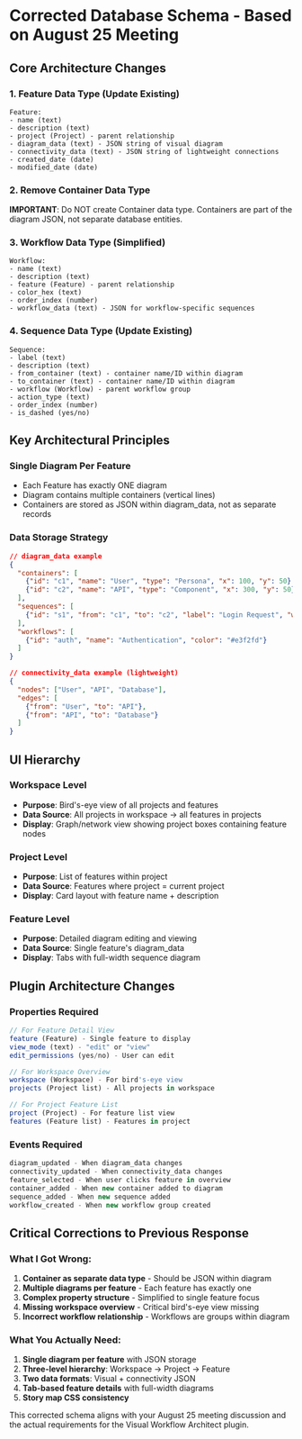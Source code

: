 # Corrected Database Schema - Based on August 25 Meeting

## Core Architecture Changes

### 1. Feature Data Type (Update Existing)
```
Feature:
- name (text)
- description (text) 
- project (Project) - parent relationship
- diagram_data (text) - JSON string of visual diagram
- connectivity_data (text) - JSON string of lightweight connections
- created_date (date)
- modified_date (date)
```

### 2. Remove Container Data Type
**IMPORTANT**: Do NOT create Container data type. Containers are part of the diagram JSON, not separate database entities.

### 3. Workflow Data Type (Simplified)
```
Workflow:
- name (text)
- description (text)
- feature (Feature) - parent relationship
- color_hex (text)
- order_index (number)
- workflow_data (text) - JSON for workflow-specific sequences
```

### 4. Sequence Data Type (Update Existing)
```
Sequence:
- label (text)
- description (text)
- from_container (text) - container name/ID within diagram
- to_container (text) - container name/ID within diagram
- workflow (Workflow) - parent workflow group
- action_type (text)
- order_index (number)
- is_dashed (yes/no)
```

## Key Architectural Principles

### Single Diagram Per Feature
- Each Feature has exactly ONE diagram
- Diagram contains multiple containers (vertical lines)
- Containers are stored as JSON within diagram_data, not as separate records

### Data Storage Strategy
```json
// diagram_data example
{
  "containers": [
    {"id": "c1", "name": "User", "type": "Persona", "x": 100, "y": 50},
    {"id": "c2", "name": "API", "type": "Component", "x": 300, "y": 50}
  ],
  "sequences": [
    {"id": "s1", "from": "c1", "to": "c2", "label": "Login Request", "workflow": "auth"}
  ],
  "workflows": [
    {"id": "auth", "name": "Authentication", "color": "#e3f2fd"}
  ]
}
```

```json
// connectivity_data example (lightweight)
{
  "nodes": ["User", "API", "Database"],
  "edges": [
    {"from": "User", "to": "API"},
    {"from": "API", "to": "Database"}
  ]
}
```

## UI Hierarchy

### Workspace Level
- **Purpose**: Bird's-eye view of all projects and features
- **Data Source**: All projects in workspace → all features in projects
- **Display**: Graph/network view showing project boxes containing feature nodes

### Project Level  
- **Purpose**: List of features within project
- **Data Source**: Features where project = current project
- **Display**: Card layout with feature name + description

### Feature Level
- **Purpose**: Detailed diagram editing and viewing
- **Data Source**: Single feature's diagram_data
- **Display**: Tabs with full-width sequence diagram

## Plugin Architecture Changes

### Properties Required
```javascript
// For Feature Detail View
feature (Feature) - Single feature to display
view_mode (text) - "edit" or "view"
edit_permissions (yes/no) - User can edit

// For Workspace Overview  
workspace (Workspace) - For bird's-eye view
projects (Project list) - All projects in workspace

// For Project Feature List
project (Project) - For feature list view
features (Feature list) - Features in project
```

### Events Required
```javascript
diagram_updated - When diagram_data changes
connectivity_updated - When connectivity_data changes
feature_selected - When user clicks feature in overview
container_added - When new container added to diagram
sequence_added - When new sequence added
workflow_created - When new workflow group created
```

## Critical Corrections to Previous Response

### What I Got Wrong:
1. **Container as separate data type** - Should be JSON within diagram
2. **Multiple diagrams per feature** - Each feature has exactly one
3. **Complex property structure** - Simplified to single feature focus
4. **Missing workspace overview** - Critical bird's-eye view missing
5. **Incorrect workflow relationship** - Workflows are groups within diagram

### What You Actually Need:
1. **Single diagram per feature** with JSON storage
2. **Three-level hierarchy**: Workspace → Project → Feature
3. **Two data formats**: Visual + connectivity JSON
4. **Tab-based feature details** with full-width diagrams
5. **Story map CSS consistency**

This corrected schema aligns with your August 25 meeting discussion and the actual requirements for the Visual Workflow Architect plugin.
